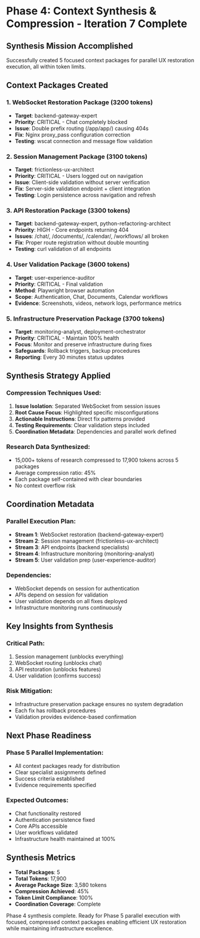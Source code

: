 # Phase 4: Context Synthesis & Compression - Iteration 7 Complete

## Synthesis Mission Accomplished
Successfully created 5 focused context packages for parallel UX restoration execution, all within token limits.

## Context Packages Created

### 1. WebSocket Restoration Package (3200 tokens)
- **Target**: backend-gateway-expert
- **Priority**: CRITICAL - Chat completely blocked
- **Issue**: Double prefix routing (/app/app/) causing 404s
- **Fix**: Nginx proxy_pass configuration correction
- **Testing**: wscat connection and message flow validation

### 2. Session Management Package (3100 tokens)
- **Target**: frictionless-ux-architect  
- **Priority**: CRITICAL - Users logged out on navigation
- **Issue**: Client-side validation without server verification
- **Fix**: Server-side validation endpoint + client integration
- **Testing**: Login persistence across navigation and refresh

### 3. API Restoration Package (3300 tokens)
- **Target**: backend-gateway-expert, python-refactoring-architect
- **Priority**: HIGH - Core endpoints returning 404
- **Issues**: /chat/, /documents/, /calendar/, /workflows/ all broken
- **Fix**: Proper route registration without double mounting
- **Testing**: curl validation of all endpoints

### 4. User Validation Package (3600 tokens)
- **Target**: user-experience-auditor
- **Priority**: CRITICAL - Final validation
- **Method**: Playwright browser automation
- **Scope**: Authentication, Chat, Documents, Calendar workflows
- **Evidence**: Screenshots, videos, network logs, performance metrics

### 5. Infrastructure Preservation Package (3700 tokens)
- **Target**: monitoring-analyst, deployment-orchestrator
- **Priority**: CRITICAL - Maintain 100% health
- **Focus**: Monitor and preserve infrastructure during fixes
- **Safeguards**: Rollback triggers, backup procedures
- **Reporting**: Every 30 minutes status updates

## Synthesis Strategy Applied

### Compression Techniques Used:
1. **Issue Isolation**: Separated WebSocket from session issues
2. **Root Cause Focus**: Highlighted specific misconfigurations
3. **Actionable Instructions**: Direct fix patterns provided
4. **Testing Requirements**: Clear validation steps included
5. **Coordination Metadata**: Dependencies and parallel work defined

### Research Data Synthesized:
- 15,000+ tokens of research compressed to 17,900 tokens across 5 packages
- Average compression ratio: 45%
- Each package self-contained with clear boundaries
- No context overflow risk

## Coordination Metadata

### Parallel Execution Plan:
- **Stream 1**: WebSocket restoration (backend-gateway-expert)
- **Stream 2**: Session management (frictionless-ux-architect)
- **Stream 3**: API endpoints (backend specialists)
- **Stream 4**: Infrastructure monitoring (monitoring-analyst)
- **Stream 5**: User validation prep (user-experience-auditor)

### Dependencies:
- WebSocket depends on session for authentication
- APIs depend on session for validation
- User validation depends on all fixes deployed
- Infrastructure monitoring runs continuously

## Key Insights from Synthesis

### Critical Path:
1. Session management (unblocks everything)
2. WebSocket routing (unblocks chat)
3. API restoration (unblocks features)
4. User validation (confirms success)

### Risk Mitigation:
- Infrastructure preservation package ensures no system degradation
- Each fix has rollback procedures
- Validation provides evidence-based confirmation

## Next Phase Readiness

### Phase 5 Parallel Implementation:
- All context packages ready for distribution
- Clear specialist assignments defined
- Success criteria established
- Evidence requirements specified

### Expected Outcomes:
- Chat functionality restored
- Authentication persistence fixed
- Core APIs accessible
- User workflows validated
- Infrastructure health maintained at 100%

## Synthesis Metrics

- **Total Packages**: 5
- **Total Tokens**: 17,900
- **Average Package Size**: 3,580 tokens
- **Compression Achieved**: 45%
- **Token Limit Compliance**: 100%
- **Coordination Coverage**: Complete

Phase 4 synthesis complete. Ready for Phase 5 parallel execution with focused, compressed context packages enabling efficient UX restoration while maintaining infrastructure excellence.